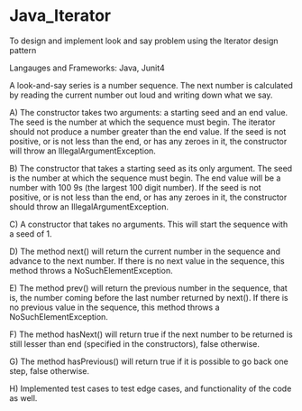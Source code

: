 # Java_Iterator
To design and implement look and say problem using the Iterator design pattern 

Langauges and Frameworks: Java, Junit4 

A look-and-say series is a number sequence. The next number is calculated by reading the current number out loud and writing down what we say.

A) The constructor takes two arguments: a starting seed and an end value. The seed is the number at which the sequence must begin. The iterator should not produce a number greater than the end value. If the seed is not positive, or is not less than the end, or has any zeroes in it, the constructor will throw an IllegalArgumentException.

B) The constructor that takes a starting seed as its only argument. The seed is the number at which the sequence must begin. The end value will be a number with 100 9s (the largest 100 digit number). If the seed is not positive, or is not less than the end, or has any zeroes in it, the constructor should throw an IllegalArgumentException.

C) A constructor that takes no arguments. This will start the sequence with a seed of 1. 

D) The method next() will return the current number in the sequence and advance to the next number. If there is no next value in the sequence, this method throws a NoSuchElementException.

E) The method prev() will return the previous number in the sequence, that is, the number coming before the last number returned by next(). If there is no previous value in the sequence, this method throws a NoSuchElementException.

F) The method hasNext() will return true if the next number to be returned is still lesser than end (specified in the constructors), false otherwise.

G) The method hasPrevious() will return true if it is possible to go back one step, false otherwise. 

H) Implemented test cases to test edge cases, and functionality of the code as well. 
